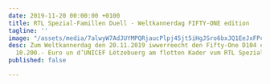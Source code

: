 ```yaml
---
date: 2019-11-20 00:00:00 +0100
title: RTL Spezial-Famillen Duell - Weltkannerdag FIFTY-ONE edition
tagline: ''
image: "/assets/media/7alwyW7AdJUYMPQRjaucPlpj45jt5iHgJSro6bxJQ1EeJxFPc.jpg"
desc: Zum Weltkannerdag den 20.11.2019 iwwerreecht den Fifty-One D104 een Cheque vun
  10.200.- Euro un d’UNICEF Lëtzebuerg am flotten Kader vum RTL Spezial-Famillen Duell.
published: false

---
```

